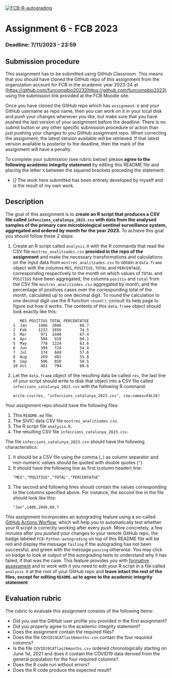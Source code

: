 [![FCB-R-autograding](../../actions/workflows/fcb_autograding.yml/badge.svg)](../../actions?query=workflow%3AFCB-R-autograding)

# Assignment 6 - FCB 2023
### Deadline: 7/11/2023 - 23:59

## Submission procedure

This assignment has to be submitted using GitHub Classroom. This
means that you should have cloned the GitHub repo of this assignment from
the organization account for FCB in the academic year 2023-24 at
[https://github.com/funcompbio2023](https://github.com/funcompbio2023)
using the submission link provided at the FCB Moodle site.

Once you have cloned the GitHub repo which has `assignment-6` and your
GitHub username as repo name, then you can work on it in your local disk
and _push_ your changes whenever you like, but make sure that you have pushed
the last version of your assignment before the deadline. There is no
_submit_ button or any other specific submission procedure or action than
just pushing your changes to you GitHub assignment repo. When correcting the
assignment, the latest version available will be retrieved. If that latest
version available is posterior to the deadline, then the mark of the assignment
will have a penalty.

To complete your submission (see rubric below) please **agree to the following
academic integrity statement** by editing this README file and placing the
letter `X` between the squared brackets preceding the statement:

- [] The work here submitted has been entirely developed by myself and is the
  result of my own work.

## Description

The goal of this assignment is to **create an R script that produces a CSV file
called `infeccions_catalunya_2023.csv` with data from the analysed samples
of the primary care microbiological sentinel surveillance system, aggregated
and ordered by month for the year 2023.** To achieve this goal you should
follow these 2 steps:

  1. Create an R script called `analysis.R` with the R commands that
     read the CSV file `mostres_analitzades.csv` **provided in the repo
     of the assignment** and make the necessary transformations and
     calculations on the input data from `mostres_analitzades.csv` to obtain a
     `data.frame` object with the columns `MES`, `POSITIUS`, `TOTAL` and
     `PERCENTAGE`, corresponding respectively to the month on which values
     of `TOTAL` and `POSITIUS` have been aggregated, the columns `positiu` and
     `total` from the CSV file `mostres_analitzades.csv` aggregated by month,
     and the percentage of positives cases over the corresponding total of the
     month, calculated up to one decimal digit. To round the calculation to one
     decimal digit use the R function `round()`; consult its help page to figure
     out how it works. The contents of this `data.frame` object should look
     exactly like this:
     ```
        MES POSITIUS TOTAL PERCENTATGE
     1  Jan     1406  2046        68.7
     2  Feb     1233  1656        74.5
     3  Mar      971  1440        67.4
     4  Apr      588   918        64.1
     5  May      778  1224        63.6
     6  Jun      394   724        54.4
     7  Jul      374   649        57.6
     8  Aug      269   482        55.8
     9  Sep      506   850        59.5
     10 Oct      481   794        60.6
     ```
  2. Let the `data.frame` object of the resulting data be called `res`,
     the last line of your script should write to disk that object
     into a CSV file called `infeccions_catalunya_2023.csv` with the
     following R command:
     ```
     write.csv(res, "infeccions_catalunya_2023.csv", row.names=FALSE)
     ```

Your assignment repo should have the following files:

  1. This `README.md` file.
  2. The SIVIC data CSV file `mostres_analitzades.csv`.
  3. The R script file `analysis.R`.
  4. The resulting CSV file `infeccions_catalunya_2023.csv`.

The file `infeccions_catalunya_2023.csv` should have the following
characteristics:

  1. It should be a CSV file using the comma (`,`) as column separator and
     non-numeric values should be quoted with double quotes (`"`).
  2. It should have the following line as first (column header) line:
     ```
     "MES","POSITIUS","TOTAL","PERCENTATGE"
     ```
  3. The second and following lines should contain the values corresponding
     to the columns specified above. For instance, the second line in the file
     should look like this:
     ```
     "Jan",1406,2046,68.7
     ```

This assignment incorporates an autograding feature using a so-called
[GitHub Actions Worflow](https://github.com/features/actions), which will
help you to automatically test whether your R script is
correctly working after every _push_. More concretely, a few minutes after
you _pushed_ your changes to your remote GitHub repo, the badge labeled
`FCB-Python-autograding` on top of this README file will be red and display
the message `failing` if the autograding has not been successful, and
green with the message `passing` otherwise. You may click on badge to
look at output of the autograding tests to understand why it has failed,
if that was the case. This feature provides you with
[formative assessment](https://en.wikipedia.org/wiki/Formative_assessment)
and to work with it you need to edit your R script in a file called
`analysis.R` at the root of your GitHub repo and **leave intact the rest of
the files, except for editing `README.md` to agree to the academic integrity
statement**.

## Evaluation rubric

The rubric to evaluate this assignment consists of the following items:

  * Did you use the GitHub user profile you provided in the first assignment?
  * Did you properly agree to the academic integrity statement?
  * Does the assignment contain the required files?
  * Does the file `COVID19CATlast6months.csv` contain the four required columns?
  * Is the file `COVID19CATlast6months.csv` ordered chronologically starting
    on June 1st, 2021 and does it contain the COVID19 data derived from the
    general population for the four required columns?
  * Does the R code run without errors?
  * Does the R code produce the expected result?
